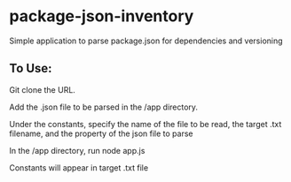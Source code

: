 # package-json-inventory
Simple application to parse package.json for dependencies and versioning

## To Use:
Git clone the URL.

Add the .json file to be parsed in the /app directory.

Under the constants, specify the name of the file to be read, the target .txt filename, and the property of the json file to parse

In the /app directory, run node app.js

Constants will appear in target .txt file




